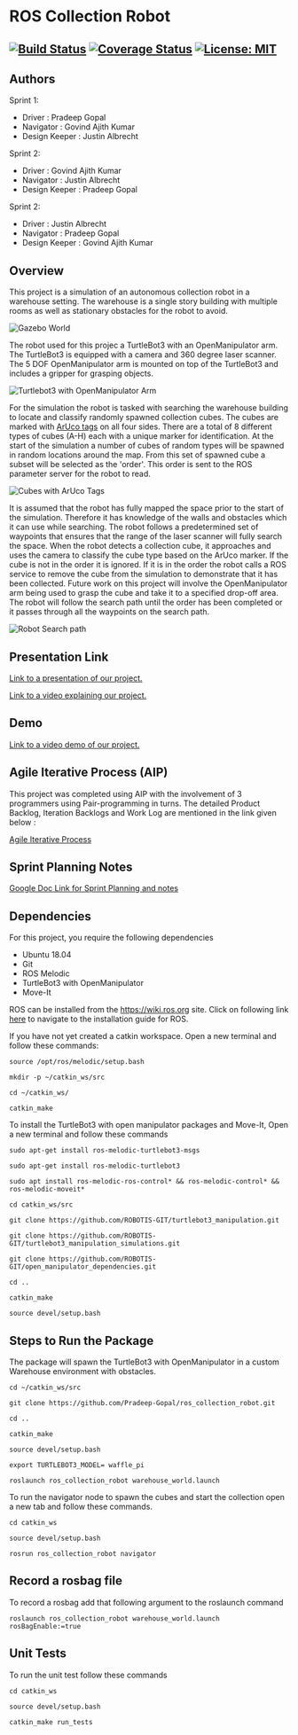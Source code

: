# ROS Collection Robot
[![Build Status](https://travis-ci.org/Pradeep-Gopal/ros_collection_robot.svg?branch=Iteration1)](https://travis-ci.org/Pradeep-Gopal/ros_collection_robot)
[![Coverage Status](https://coveralls.io/repos/github/Pradeep-Gopal/ros_collection_robot/badge.svg?branch=main)](https://coveralls.io/github/Pradeep-Gopal/ros_collection_robot?branch=main)
[![License: MIT](https://img.shields.io/badge/License-MIT-green.svg)](https://opensource.org/licenses/MIT)
---

## Authors
Sprint 1:
- Driver : Pradeep Gopal
- Navigator : Govind Ajith Kumar
- Design Keeper : Justin Albrecht

Sprint 2:
- Driver : Govind Ajith Kumar
- Navigator : Justin Albrecht
- Design Keeper : Pradeep Gopal

Sprint 2:
- Driver : Justin Albrecht
- Navigator : Pradeep Gopal
- Design Keeper : Govind Ajith Kumar

## Overview
This project is a simulation of an autonomous collection robot in a warehouse setting. The warehouse is a single story building with multiple rooms as well as stationary obstacles for the robot to avoid.

![Gazebo World](images/gazebo_world.jpg)

The robot used for this projec a TurtleBot3 with an OpenManipulator arm. The TurtleBot3 is equipped with a camera and 360 degree laser scanner. The 5 DOF OpenManipulator arm is mounted on top of the TurtleBot3 and includes a gripper for grasping objects.

![Turtlebot3 with OpenManipulator Arm](images/robot.png)

For the simulation the robot is tasked with searching the warehouse building to locate and classify randomly spawned collection cubes. The cubes are marked with [ArUco tags](https://www.uco.es/investiga/grupos/ava/node/26) on all four sides. There are a total of 8 different types of cubes (A-H) each with a unique marker for identification. At the start of the simulation a number of cubes of random types will be spawned in random locations around the map. From this set of spawned cube a subset will be selected as the 'order'. This order is sent to the ROS parameter server for the robot to read. 

![Cubes with ArUco Tags](images/cubes.png)

It is assumed that the robot has fully mapped the space prior to the start of the simulation. Therefore it has knowledge of the walls and obstacles which it can use while searching. The robot follows a predetermined set of waypoints that ensures that the range of the laser scanner will fully search the space. When the robot detects a collection cube, it approaches and uses the camera to classify the cube type based on the ArUco marker. If the cube is not in the order it is ignored. If it is in the order the robot calls a ROS service to remove the cube from the simulation to demonstrate that it has been collected. Future work on this project will involve the OpenManipulator arm being used to grasp the cube and take it to a specified drop-off area. The robot will follow the search path until the order has been completed or it passes through all the waypoints on the search path.

![Robot Search path](images/search_path.png)


## Presentation Link
[Link to a presentation of our project.](https://docs.google.com/presentation/d/1QpWUlgShuYL62FFgOE2f1ToSlpFEyMKYMuQuHAgj520/edit?usp=sharing)


[Link to a video explaining our project.](https://youtu.be/G2xqrm-4xio)


## Demo
[Link to a video demo of our project.](https://youtu.be/PCSjduCb0pY)

## Agile Iterative Process (AIP)
This project was completed using AIP with the involvement of 3 programmers using Pair-programming in turns. The detailed Product Backlog, Iteration Backlogs and Work Log are mentioned in the link given below :

[Agile Iterative Process](https://drive.google.com/file/d/1BNjG2if9-G0QJx6BSb_-JIIgaOwBue7m/view?usp=sharing)

## Sprint Planning Notes
[Google Doc Link for Sprint Planning and notes](https://docs.google.com/document/d/1bBEri2t5gSxDZ9FnP-1Wu5RdeCvGUPCNcdnWPu9Y4Dw/edit?usp=sharing)

## Dependencies
For this project, you require the following dependencies

- Ubuntu 18.04
- Git
- ROS Melodic
- TurtleBot3 with OpenManipulator
- Move-It


ROS can be installed from the https://wiki.ros.org site. Click on following link [here](https://wiki.ros.org/melodic/Installation) to navigate to the installation guide for ROS.

If you have not yet created a catkin workspace. Open a new terminal and follow these commands:
```
source /opt/ros/melodic/setup.bash

mkdir -p ~/catkin_ws/src

cd ~/catkin_ws/

catkin_make
```

To install the TurtleBot3 with open manipulator packages and Move-It, Open a new terminal and follow these commands
```
sudo apt-get install ros-melodic-turtlebot3-msgs

sudo apt-get install ros-melodic-turtlebot3

sudo apt install ros-melodic-ros-control* && ros-melodic-control* && ros-melodic-moveit*

cd catkin_ws/src

git clone https://github.com/ROBOTIS-GIT/turtlebot3_manipulation.git

git clone https://github.com/ROBOTIS-GIT/turtlebot3_manipulation_simulations.git

git clone https://github.com/ROBOTIS-GIT/open_manipulator_dependencies.git

cd ..

catkin_make

source devel/setup.bash
```
## Steps to Run the Package

The package will spawn the TurtleBot3 with OpenManipulator in a custom Warehouse environment with obstacles. 

```
cd ~/catkin_ws/src

git clone https://github.com/Pradeep-Gopal/ros_collection_robot.git

cd ..

catkin_make

source devel/setup.bash

export TURTLEBOT3_MODEL= waffle_pi

roslaunch ros_collection_robot warehouse_world.launch

```

To run the navigator node to spawn the cubes and start the collection open a new tab and follow these commands.

```
cd catkin_ws

source devel/setup.bash

rosrun ros_collection_robot navigator

```

## Record a rosbag file
To record a rosbag add that following argument to the roslaunch command

    roslaunch ros_collection_robot warehouse_world.launch rosBagEnable:=true

## Unit Tests

To run the unit test follow these commands

```
cd catkin_ws

source devel/setup.bash

catkin_make run_tests
```